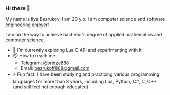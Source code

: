 ### Hi there 👋

My name is Ilya Bezrukov, I am 20 y.o. I am computer science and software engineering enjoyer!

I am on the way to achieve bachelor's degree of applied mathematics and computer science.

- 🔭 I’m currently exploring Lua C API and experimenting with it
- 📫 How to reach me
  - Telegram: [@brinza888](https://t.me/brinza888)
  - Email: [bezrukoff888@gmail.com](mailto:bezrukoff888@gmail.com) 
- ⚡ Fun fact: I have been studying and practicing various programming languages for more than 8 years,
  including Lua, Python, C#, C, C++ (and still feel not enough educated)
